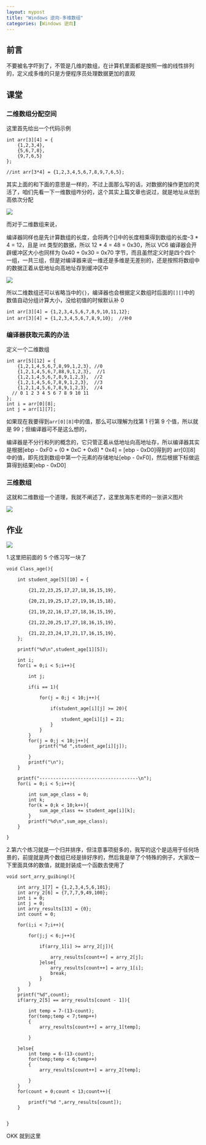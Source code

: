 ```yaml
---
layout: mypost
title: "Windows 逆向-多维数组"
categories: [Windows 逆向]
---
```


## 前言

不要被名字吓到了，不管是几维的数组，在计算机里面都是按照一维的线性排列的，定义成多维的只是方便程序员处理数据更加的直观

## 课堂

### 二维数组分配空间

这里首先给出一个代码示例

```
int arr[3][4] = {
	{1,2,3,4},
	{5,6,7,8},
	{9,7,6,5}
};

//int arr[3*4] = {1,2,3,4,5,6,7,8,9,7,6,5};
```

其实上面的和下面的意思是一样的，不过上面那么写的话，对数据的操作更加的灵活了，咱们先看一下一维数组咋分的，这个其实上篇文章也说过，就是地址从低到高依次分配

![](image-55.png)

而对于二维数组来说，

编译器同样也是先计算数组的长度，会将两个\[\]中的长度相乘得到数组的长度–3 \* 4 = 12，且是 int 类型的数据，所以 12 \* 4 = 48 = 0x30，所以 VC6 编译器会开辟缓冲区大小也同样为 0x40 + 0x30 = 0x70 字节，而且虽然定义时是四个四个一组，一共三组，但是对编译器来说一维还是多维是无差别的，还是按照将数组中的数据正着从低地址向高地址存到缓冲区中

![](image-56.png)

所以二维数组还可以省略当中的`{}`，编译器也会根据定义数组时后面的`[][]`中的数值自动分组计算大小，没给初值的时候默认补 0

```
int arr[3][4] = {1,2,3,4,5,6,7,8,9,10,11,12};
int arr[3][4] = {1,2,3,4,5,6,7,8,9,10};  //补0
```

### 编译器获取元素的办法

定义一个二维数组

```
int arr[5][12] = {
	{1,2,1,4,5,6,7,8,99,1,2,3}, //0
	{1,2,1,4,5,6,7,88,9,1,2,3},  //1
	{1,2,1,4,5,6,7,8,9,1,2,3},  //2
	{1,2,1,4,5,6,7,8,9,1,2,3},  //3
	{1,2,1,4,5,6,7,8,9,1,2,3},  //4
  // 0 1 2 3 4 5 6 7 8 9 10 11
};
int i = arr[0][8];
int j = arr[1][7];
```

如果现在我要得到`arr[0][8]`中的值，那么可以理解为找第 1 行第 9 个值，所以就是 99；但编译器可不是这么想的，

编译器是不分行和列的概念的，它只管正着从低地址向高地址存，所以编译器其实是根据\[ebp - 0xF0 + (0 \* 0xC + 0x8) \* 0x4\] = \[ebp - 0xD0\]得到的 arr\[0\]\[8\]中的值，即先找到数组中第一个元素的存储地址\[ebp - 0xF0\]，然后根据下标做运算得到结果\[ebp - 0xD0\]

### 三维数组

这就和二维数组一个道理，我就不阐述了，这里放海东老师的一张讲义图片

![](image-57.png)

## 作业

![](image-58-1024x940.png)

1.这里把前面的 5 个练习写一块了

```
void Class_age(){

	int student_age[5][10] = {

		{21,22,23,25,17,27,18,16,15,19},

		{20,21,19,25,17,27,19,16,15,18},

		{21,19,22,16,17,27,18,16,15,19},

		{21,22,20,25,17,27,18,16,15,19},

		{21,22,23,24,17,21,17,16,15,19},
	};

	printf("%d\n",student_age[1][5]);

	int i;
	for(i = 0;i < 5;i++){

		int j;

		if(i == 1){

			for(j = 0;j < 10;j++){

				if(student_age[i][j] >= 20){

					student_age[i][j] = 21;
				}
			}
		}
		for(j = 0;j < 10;j++){
			printf("%d ",student_age[i][j]);

		}
		printf("\n");
	}

	printf("------------------------------------\n");
	for(i = 0;i < 5;i++){

		int sum_age_class = 0;
		int k;
		for(k = 0;k < 10;k++){
			sum_age_class += student_age[i][k];
		}
		printf("%d\n",sum_age_class);
	}

}
```

2.第六个练习就是一个归并排序，但注意事项挺多的，我写的这个是适用于任何场景的，前提就是两个数组已经是排好序的，然后我是举了个特殊的例子，大家改一下里面具体的数值，就能封装成一个函数去使用了

```
void sort_arry_guibing(){

	int arry_1[7] = {1,2,3,4,5,6,101};
	int arry_2[6] = {7,7,7,9,49,100};
	int i = 0;
	int j = 0;
	int arry_results[13] = {0};
	int count = 0;

	for(i;i < 7;i++){

		for(j;j < 6;j++){

			if(arry_1[i] >= arry_2[j]){

				arry_results[count++] = arry_2[j];
			}else{
				arry_results[count++] = arry_1[i];
				break;
			}
		}
	}
	printf("%d",count);
	if(arry_2[5] == arry_results[count - 1]){

		int temp = 7-(13-count);
		for(temp;temp < 7;temp++)
		{
			arry_results[count++] = arry_1[temp];

		}

	}else{
		int temp = 6-(13-count);
		for(temp;temp < 6;temp++)
		{
			arry_results[count++] = arry_2[temp];

		}
	}
	for(count = 0;count < 13;count++){

		printf("%d ",arry_results[count]);
	}


}
```

OKK 就到这里